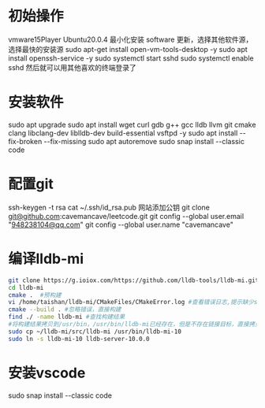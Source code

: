 # 初始操作
vmware15Player Ubuntu20.0.4 
最小化安装
software 更新，选择其他软件源，选择最快的安装源
sudo apt-get install open-vm-tools-desktop -y
sudo apt install openssh-service -y
sudo systemctl start sshd 
sudo systemctl enable sshd 
然后就可以用其他喜欢的终端登录了

# 安装软件
sudo apt upgrade
sudo apt install wget curl gdb g++ gcc lldb llvm git cmake clang libclang-dev liblldb-dev build-essential vsftpd -y
sudo apt install --fix-broken --fix-missing
sudo apt autoremove
sudo snap install --classic code 

# 配置git
ssh-keygen -t rsa 
cat ~/.ssh/id_rsa.pub 
网站添加公钥
git clone git@github.com:cavemancave/leetcode.git
git config --global user.email "948238104@qq.com"
git config --global user.name "cavemancave"

# 编译lldb-mi
```bash
git clone https://g.ioiox.com/https://github.com/lldb-tools/lldb-mi.git 
cd lldb-mi
cmake .  #预构建
vi /home/taishan/lldb-mi/CMakeFiles/CMakeError.log #查看错误日志,提示缺少signpost.h
cmake --build . #忽略错误，直接构建
find ./ -name lldb-mi #查找构建结果
#将构建结果拷贝到/usr/bin，/usr/bin/lldb-mi已经存在，但是不存在链接目标，直接拷贝成目标
sudo cp ~/lldb-mi/src/lldb-mi /usr/bin/lldb-mi-10
sudo ln -s lldb-mi-10 lldb-server-10.0.0
```

# 安装vscode
sudo snap install --classic code 

